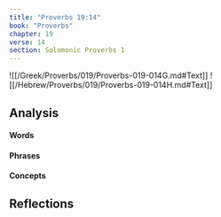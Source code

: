 ```yaml
---
title: "Proverbs 19:14"
book: "Proverbs"
chapter: 19
verse: 14
section: Solomonic Proverbs 1
---
```

![[/Greek/Proverbs/019/Proverbs-019-014G.md#Text]]
![[/Hebrew/Proverbs/019/Proverbs-019-014H.md#Text]]

## Analysis

#### Words

#### Phrases

#### Concepts

## Reflections
